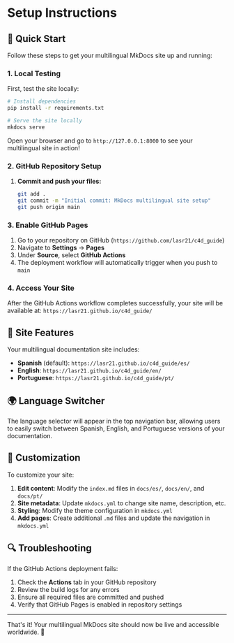 # Setup Instructions

## 🚀 Quick Start

Follow these steps to get your multilingual MkDocs site up and running:

### 1. Local Testing

First, test the site locally:

```bash
# Install dependencies
pip install -r requirements.txt

# Serve the site locally
mkdocs serve
```

Open your browser and go to `http://127.0.0.1:8000` to see your multilingual site in action!

### 2. GitHub Repository Setup

1. **Commit and push your files:**
   ```bash
   git add .
   git commit -m "Initial commit: MkDocs multilingual site setup"
   git push origin main
   ```

### 3. Enable GitHub Pages

1. Go to your repository on GitHub (`https://github.com/lasr21/c4d_guide`)
2. Navigate to **Settings** → **Pages**
3. Under **Source**, select **GitHub Actions**
4. The deployment workflow will automatically trigger when you push to `main`

### 4. Access Your Site

After the GitHub Actions workflow completes successfully, your site will be available at:
`https://lasr21.github.io/c4d_guide/`

## 🔧 Site Features

Your multilingual documentation site includes:

- **Spanish** (default): `https://lasr21.github.io/c4d_guide/es/`
- **English**: `https://lasr21.github.io/c4d_guide/en/`
- **Portuguese**: `https://lasr21.github.io/c4d_guide/pt/`

## 🌍 Language Switcher

The language selector will appear in the top navigation bar, allowing users to easily switch between Spanish, English, and Portuguese versions of your documentation.

## 📝 Customization

To customize your site:

1. **Edit content**: Modify the `index.md` files in `docs/es/`, `docs/en/`, and `docs/pt/`
2. **Site metadata**: Update `mkdocs.yml` to change site name, description, etc.
3. **Styling**: Modify the theme configuration in `mkdocs.yml`
4. **Add pages**: Create additional `.md` files and update the navigation in `mkdocs.yml`

## 🔍 Troubleshooting

If the GitHub Actions deployment fails:

1. Check the **Actions** tab in your GitHub repository
2. Review the build logs for any errors
3. Ensure all required files are committed and pushed
4. Verify that GitHub Pages is enabled in repository settings

---

That's it! Your multilingual MkDocs site should now be live and accessible worldwide. 🎉
